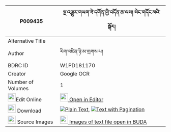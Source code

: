|P009435|སྔ་འགྱུར་གཡག་ཟེ་དགོན་གྱི་འདོན་ཆ་ལས། སེང་གདོང་མའི་སྐོར། 
| --- | --- 
|Alternative Title |
|Author| རིག་འཛིན་ཉི་མ་གྲགས་པ།
|BDRC ID | W1PD181170
|Creator | Google OCR
|Number of Volumes| 1
|<img width="25" src="https://img.icons8.com/color/25/000000/edit-property.png">Edit Online| [<img width="25" src="https://avatars.githubusercontent.com/u/45091458?s=200&v=4"> Open in Editor](http://editor.openpecha.org/P009435)
|<img width="25" src="https://img.icons8.com/fluent/48/000000/download-2.png"/>  Download | [![](https://img.icons8.com/color/20/000000/txt.png)Plain Text](https://github.com/Openpecha/P009435/releases/download/v1/nga_gyur_yak_ze_gon_gyi_don_ch_plain_P009435.zip), [![](https://img.icons8.com/color/20/000000/txt.png)Text with Pagination](https://github.com/Openpecha/P009435/releases/download/v1/nga_gyur_yak_ze_gon_gyi_don_ch_pages_P009435.zip)
|<img width="25" src="https://img.icons8.com/plasticine/100/000000/pictures-folder.png"/>  Source Images | [<img width="25" src="https://library.bdrc.io/icons/BUDA-small.svg"> Images of text file open in BUDA](https://library.bdrc.io/show/bdr:W1PD181170)